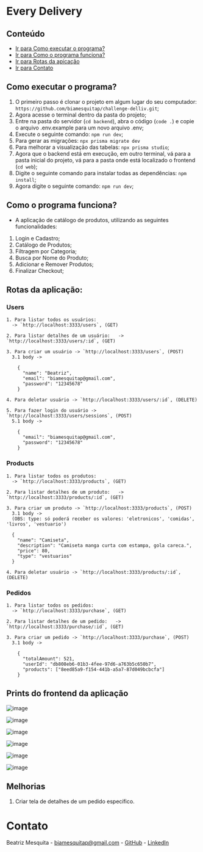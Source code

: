 # Every Delivery

## Conteúdo
- [Ir para Como executar o programa?](#como-executar-o-programa)
- [Ir para Como o programa funciona?](#como-o-programa-funciona)
- [Ir para Rotas da apicação](#rotas-da-aplicacao)
- [Ir para Contato](#contato)
  

## Como executar o programa?
1. O primeiro passo é clonar o projeto em algum lugar do seu computador: `https://github.com/biamesquitap/challenge-delliv.git`;
2. Agora acesse o terminal dentro da pasta do projeto;
3. Entre na pasta do servidor (`cd backend`), abra o código (`code .`) e copie o arquivo .env.example para um novo arquivo .env;
4. Execute o seguinte comando: `npm run dev`;
5. Para gerar as migrações: `npx prisma migrate dev`
6. Para melhorar a visualização das tabelas: `npx prisma studio`;
7. Agora que o backend está em execução, em outro terminal, vá para a pasta inicial do projeto, vá para a pasta onde está localizado o frontend (`cd web`);
8. Digite o seguinte comando para instalar todas as dependências: `npm install`;
9. Agora digite o seguinte comando: `npm run dev`;

## Como o programa funciona?
- A aplicação de catálogo de produtos, utilizando as seguintes funcionalidades:
1. Login e Cadastro;
2. Catálogo de Produtos;
3. Filtragem por Categoria;
4. Busca por Nome do Produto;
5. Adicionar e Remover Produtos;
6. Finalizar Checkout;


## Rotas da aplicação:
### Users
    1. Para listar todos os usuários:  
      -> `http://localhost:3333/users`, (GET)
    
    2. Para listar detalhes de um usuário:   -> `http://localhost:3333/users/:id`, (GET)
    
    3. Para criar um usuário -> `http://localhost:3333/users`, (POST)
      3.1 body ->
      
  ```
      {
        "name": "Beatriz",
        "email": "biamesquitap@gmail.com",
        "password": "12345678"		
      }
  ```
  
    4. Para deletar usuário -> `http://localhost:3333/users/:id`, (DELETE)
    
    5. Para fazer login do usuário -> `http://localhost:3333/users/sessions`, (POST)
      5.1 body ->
      
  ```
      {
        "email": "biamesquitap@gmail.com",
        "password": "12345678"		
      }
  ```

  ### Products
    1. Para listar todos os produtos:  
      -> `http://localhost:3333/products`, (GET)

    2. Para listar detalhes de um produto:   -> `http://localhost:3333/products/:id`, (GET)
    
    3. Para criar um produto -> `http://localhost:3333/products`, (POST)
      3.1 body ->
      (OBS: type: só poderá receber os valores: 'eletronicos', 'comidas', 'livros', 'vestuario')
  ```
    {
      "name": "Camiseta",
      "description": "Camiseta manga curta com estampa, gola careca.",
      "price": 80,
      "type": "vestuarios"
    }  
  ```
  
    4. Para deletar usuário -> `http://localhost:3333/products/:id`, (DELETE)

   ### Pedidos
    1. Para listar todos os pedidos:  
      -> `http://localhost:3333/purchase`, (GET)

    2. Para listar detalhes de um pedido:   -> `http://localhost:3333/purchase/:id`, (GET)
    
    3. Para criar um pedido -> `http://localhost:3333/purchase`, (POST)
      3.1 body ->
      
  ```
      {
        "totalAmount": 521,
        "userId": "db808eb6-01b3-4fee-97d6-a763b5c650b7",
        "products": ["8eed85a9-f154-441b-a5a7-87d049bcbcfa"]
      }
  ```

## Prints do frontend da aplicação
![image](https://github.com/biamesquitap/challenge-delliv/assets/94808375/d9668966-e679-451e-b7d1-a1262905918c)

![image](https://github.com/biamesquitap/challenge-delliv/assets/94808375/e0ac50db-a2cc-46e8-943a-34ba03e974ea)


![image](https://github.com/biamesquitap/challenge-delliv/assets/94808375/fe1b648f-5c29-4800-a1cd-96ca862898db)

![image](https://github.com/biamesquitap/challenge-delliv/assets/94808375/a9f36b5d-3fb3-4341-9172-5bc0655b68dc)

![image](https://github.com/biamesquitap/challenge-delliv/assets/94808375/6b6a4f26-7bdc-4687-915b-328df9c4357a)

![image](https://github.com/biamesquitap/challenge-delliv/assets/94808375/9ccc7f1b-7bf4-4faa-9845-32785877245a)




## Melhorias

1. Criar tela de detalhes de um pedido específico.


# Contato 
Beatriz Mesquita - biamesquitap@gmail.com - [GitHub](https://github.com/biamesquitap) - [LinkedIn](https://www.linkedin.com/in/beatriz-ponte/)
